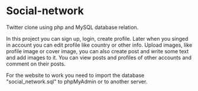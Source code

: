 # Social-network
Twitter clone using php and MySQL database relation.

In this project you can sign up, login, create profile. Later when you singed in account you can edit profile like country or other info. Upload images, like profile image or cover image, you can also create post and write some text and add images to it. You can view posts and profiles of other accounts and comment on their posts.

For the website to work you need to import the database "social_network.sql" to phpMyAdmin or to another server.
